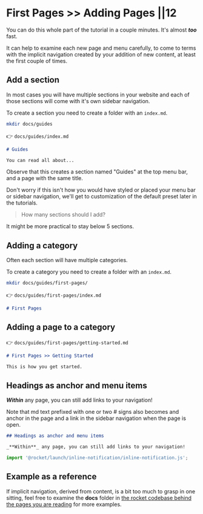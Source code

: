 # First Pages >> Adding Pages ||12

<inline-notification type="warning">

You can do this whole part of the tutorial in a couple minutes. It's almost _**too**_ fast.

It can help to examine each new page and menu carefully, to come to terms with the implicit navigation created by your addition of new content, at least the first couple of times.

</inline-notification>

## Add a section

In most cases you will have multiple sections in your website and each of those sections will come with it's own sidebar navigation.

To create a section you need to create a folder with an `index.md`.

```bash
mkdir docs/guides
```

👉 `docs/guides/index.md`

```md
# Guides

You can read all about...
```

Observe that this creates a section named "Guides" at the top menu bar, and a page with the same title.

<inline-notification type="tip">

Don't worry if this isn't how you would have styled or placed your menu bar or sidebar navigation, we'll get to customization of the default preset later in the tutorials.

</inline-notification>

> How many sections should I add?

It might be more practical to stay below 5 sections.

## Adding a category

Often each section will have multiple categories.

To create a category you need to create a folder with an `index.md`.

```bash
mkdir docs/guides/first-pages/
```

👉 `docs/guides/first-pages/index.md`

```md
# First Pages
```

## Adding a page to a category

👉 `docs/guides/first-pages/getting-started.md`

```md
# First Pages >> Getting Started

This is how you get started.
```

## Headings as anchor and menu items

_**Within**_ any page, you can still add links to your navigation!

Note that md text prefixed with one or two # signs also becomes and anchor in the page and a link in the sidebar navigation when the page is open.

```md
## Headings as anchor and menu items

_**Within**_ any page, you can still add links to your navigation!
```

```js script
import '@rocket/launch/inline-notification/inline-notification.js';
```

## Example as a reference

If implicit navigation, derived from content, is a bit too much to grasp in one sitting, feel free to examine the **docs** folder in [the rocket codebase behind the pages you are reading](https://github.com/modernweb-dev/rocket) for more examples.
